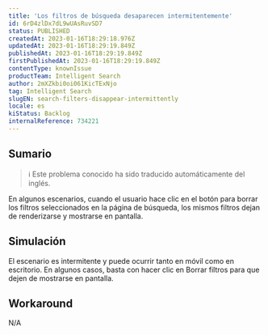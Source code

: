 ```yaml
---
title: 'Los filtros de búsqueda desaparecen intermitentemente'
id: 6rD4zlDx7dL9wUAsRuvSD7
status: PUBLISHED
createdAt: 2023-01-16T18:29:18.976Z
updatedAt: 2023-01-16T18:29:19.849Z
publishedAt: 2023-01-16T18:29:19.849Z
firstPublishedAt: 2023-01-16T18:29:19.849Z
contentType: knownIssue
productTeam: Intelligent Search
author: 2mXZkbi0oi061KicTExNjo
tag: Intelligent Search
slugEN: search-filters-disappear-intermittently
locale: es
kiStatus: Backlog
internalReference: 734221
---
```


## Sumario

>ℹ️ Este problema conocido ha sido traducido automáticamente del inglés.


En algunos escenarios, cuando el usuario hace clic en el botón para borrar los filtros seleccionados en la página de búsqueda, los mismos filtros dejan de renderizarse y mostrarse en pantalla.


##

## Simulación


El escenario es intermitente y puede ocurrir tanto en móvil como en escritorio. En algunos casos, basta con hacer clic en Borrar filtros para que dejen de mostrarse en pantalla.



## Workaround


N/A




